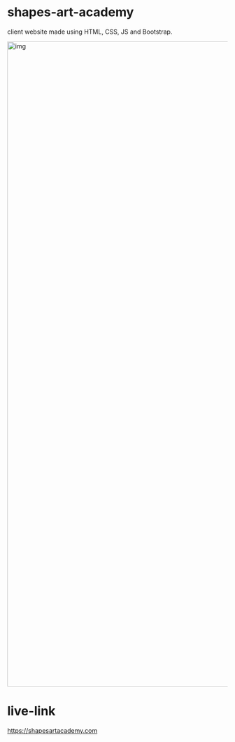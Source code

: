 # shapes-art-academy
client website made using HTML, CSS, JS and Bootstrap.

<img width="1470" alt="img" src="https://user-images.githubusercontent.com/101522954/224724425-f4703685-55ed-4a26-80af-00417f71b3f6.png">

# live-link
https://shapesartacademy.com

